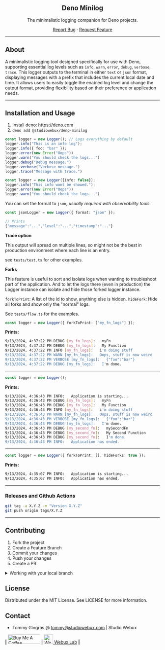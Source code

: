 <div align="center">

<h2>Deno Minilog</h2>

<p>The minimalistic logging companion for Deno projects.</p>

<p align="center">
  <a href="https://github.com/studiowebux/deno-minilog/issues">Report Bug</a>
  ·
  <a href="https://github.com/studiowebux/deno-minilog/issues">Request Feature</a>
</p>
</div>

---

## About

A minimalistic logging tool designed specifically for use with Deno,
supporting essential log levels such as `info`, `warn`, `error`, `debug`, `verbose`, `trace`.
This logger outputs to the terminal in either `text` or `json` format,
displaying messages with a prefix that includes the current local date and time.
It allows users to easily toggle the enabled log level and change the output format,
providing flexibility based on their preference or application needs.

---

## Installation and Usage

1. Install deno: https://deno.com
2. `deno add @studiowebux/deno-minilog`


```ts
const logger = new Logger(); // Logs everything by default
logger.info("This is an info log");
logger.info({ foo: "bar" });
logger.error(new Error("Oops"))
logger.warn("You should check the logs...")
logger.debug("Debug message.")
logger.verbose("Verbose message.")
logger.trace("Message with trace.")
```

```ts
const logger = new Logger({info: false});
logger.info("This info wont be showed.");
logger.error(new Error("Oops"))
logger.warn("You should check the logs...")
```

You can set the format to `json`, *usually required with observability tools.*

```ts
const jsonLogger = new Logger({ format: "json" });

// Prints
{"message":"...","level":"...","timestamp":"..."}
```

**Trace option**

This output will spread on multiple lines,
so might not be the best in production environment where each line is an entry.

see `tests/test.ts` for other examples.

**Forks**

This feature is useful to sort and isolate logs when wanting to troubleshoot part of the application.
And to let the logs there (even in production) the Logger instance can isolate and hide those forked logger instance.

`forkToPrint`: A list of the id to show, anything else is hidden.
`hideFork`: Hide all forks and show only the "normal" logs.

See `tests/flow.ts` for the examples.

```ts
const logger = new Logger({ forkToPrint: ["my_fn_logs"] });
```

**Prints:**

```bash
9/13/2024, 4:37:22 PM DEBUG [my_fn_logs]:   myFn
9/13/2024, 4:37:22 PM DEBUG [my_fn_logs]:   My Function
9/13/2024, 4:37:22 PM INFO [my_fn_logs]:   i'm doing stuff
9/13/2024, 4:37:22 PM WARN [my_fn_logs]:   Oops, stuff is now weird
9/13/2024, 4:37:22 PM VERBOSE [my_fn_logs]:   {"foo":"bar"}
9/13/2024, 4:37:22 PM DEBUG [my_fn_logs]:   I'm done.
```

---

```ts
const logger = new Logger();
```

**Prints:**

```bash
9/13/2024, 4:36:43 PM INFO:   Application is starting...
9/13/2024, 4:36:43 PM DEBUG [my_fn_logs]:   myFn
9/13/2024, 4:36:43 PM DEBUG [my_fn_logs]:   My Function
9/13/2024, 4:36:43 PM INFO [my_fn_logs]:   i'm doing stuff
9/13/2024, 4:36:43 PM WARN [my_fn_logs]:   Oops, stuff is now weird
9/13/2024, 4:36:43 PM VERBOSE [my_fn_logs]:   {"foo":"bar"}
9/13/2024, 4:36:43 PM DEBUG [my_fn_logs]:   I'm done.
9/13/2024, 4:36:43 PM DEBUG [my_second_fn]:   mySecondFn
9/13/2024, 4:36:43 PM DEBUG [my_second_fn]:   My Second Function
9/13/2024, 4:36:43 PM DEBUG [my_second_fn]:   I'm done.
9/13/2024, 4:36:43 PM INFO:   Application has ended.
```

---

```ts
const logger = new Logger({ forkToPrint: [], hideForks: true });
```

**Prints:**

```bash
9/13/2024, 4:35:07 PM INFO:   Application is starting...
9/13/2024, 4:35:07 PM INFO:   Application has ended.
```

---

### Releases and Github Actions

```bash
git tag -a X.Y.Z -m "Version X.Y.Z"
git push origin tags/X.Y.Z
```

---

## Contributing

1. Fork the project
2. Create a Feature Branch
3. Commit your changes
4. Push your changes
5. Create a PR

<details>
<summary>Working with your local branch</summary>

**Branch Checkout:**

```bash
git checkout -b <feature|fix|release|chore|hotfix>/prefix-name
```

> Your branch name must starts with [feature|fix|release|chore|hotfix] and use a / before the name;
> Use hyphens as separator;
> The prefix correspond to your Kanban tool id (e.g. abc-123)

**Keep your branch synced:**

```bash
git fetch origin
git rebase origin/master
```

**Commit your changes:**

```bash
git add .
git commit -m "<feat|ci|test|docs|build|chore|style|refactor|perf|BREAKING CHANGE>: commit message"
```

> Follow this convention commitlint for your commit message structure

**Push your changes:**

```bash
git push origin <feature|fix|release|chore|hotfix>/prefix-name
```

**Examples:**

```bash
git checkout -b release/v1.15.5
git checkout -b feature/abc-123-something-awesome
git checkout -b hotfix/abc-432-something-bad-to-fix
```

```bash
git commit -m "docs: added awesome documentation"
git commit -m "feat: added new feature"
git commit -m "test: added tests"
```

</details>

## License

Distributed under the MIT License. See LICENSE for more information.

## Contact

- Tommy Gingras @ tommy@studiowebux.com | Studio Webux

<div>
<b> | </b>
<a href="https://www.buymeacoffee.com/studiowebux" target="_blank"
      ><img
        src="https://cdn.buymeacoffee.com/buttons/v2/default-yellow.png"
        alt="Buy Me A Coffee"
        style="height: 30px !important; width: 105px !important"
/></a>
<b> | </b>
<a href="https://webuxlab.com" target="_blank"
      ><img
        src="https://webuxlab-static.s3.ca-central-1.amazonaws.com/logoAmpoule.svg"
        alt="Webux Logo"
        style="height: 30px !important"
/> Webux Lab</a>
<b> | </b>
</div>
